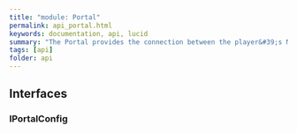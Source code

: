 ```yaml
---
title: "module: Portal"
permalink: api_portal.html
keywords: documentation, api, lucid
summary: "The Portal provides the connection between the player&#39;s MUD client and the World."
tags: [api]
folder: api
---
```



## Interfaces

### IPortalConfig

